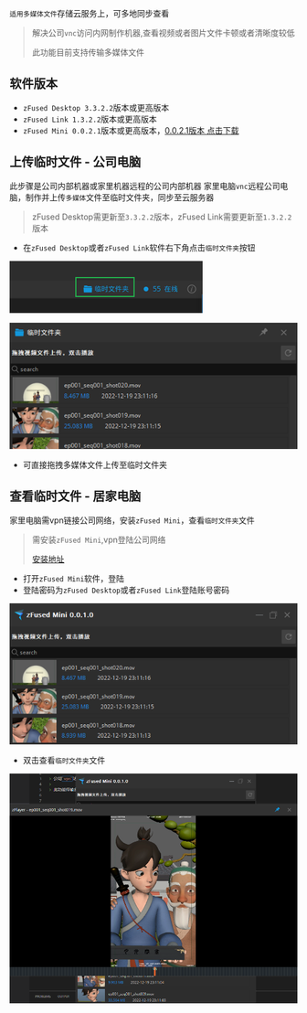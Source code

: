 `适用多媒体文件`存储云服务上，可多地同步查看

> 解决公司`vnc`访问内网制作机器,查看视频或者图片文件卡顿或者清晰度较低
> 
> 此功能目前支持传输多媒体文件

## 软件版本
- `zFused Desktop 3.3.2.2`版本或更高版本
- `zFused Link 1.3.2.2`版本或更高版本
- `zFused Mini 0.0.2.1`版本或更高版本，[0.0.2.1版本 点击下载](https://pan.baidu.com/s/15zYcJwIEWyvAQG0LCyT8PA?pwd=l2x8)

## 上传临时文件 - 公司电脑
此步骤是公司内部机器或家里机器远程的公司内部机器
家里电脑`vnc`远程公司电脑，制作并上传`多媒体`文件至临时文件夹，同步至云服务器

> zFused Desktop需更新至`3.3.2.2`版本，zFused Link需要更新至`1.3.2.2`版本

- 在`zFused Desktop`或者`zFused Link`软件右下角点击`临时文件夹`按钮  

![](desktop/../../images/vpn/temp_file/Snipaste_2022-12-19_23-04-17.png ':size=600')  

![](desktop/../../images/vpn/temp_file/Snipaste_2022-12-19_23-12-07.png ':size=600')

- 可直接拖拽多媒体文件上传至临时文件夹

## 查看临时文件 - 居家电脑
家里电脑需vpn链接公司网络，安装`zFused Mini`，查看`临时文件夹`文件

> 需安装`zFused Mini`,vpn登陆公司网络
> 
> [安装地址](https://pan.baidu.com/s/15zYcJwIEWyvAQG0LCyT8PA?pwd=l2x8)

- 打开`zFused Mini`软件，登陆
- 登陆密码为`zFused Desktop`或者`zFused Link`登陆账号密码

![](desktop/../../images/vpn/temp_file/Snipaste_2022-12-19_23-17-33.png ':size=600')

- 双击查看`临时文件夹`文件

![](desktop/../../images/vpn/temp_file/Snipaste_2022-12-19_23-19-15.png ':size=600')


